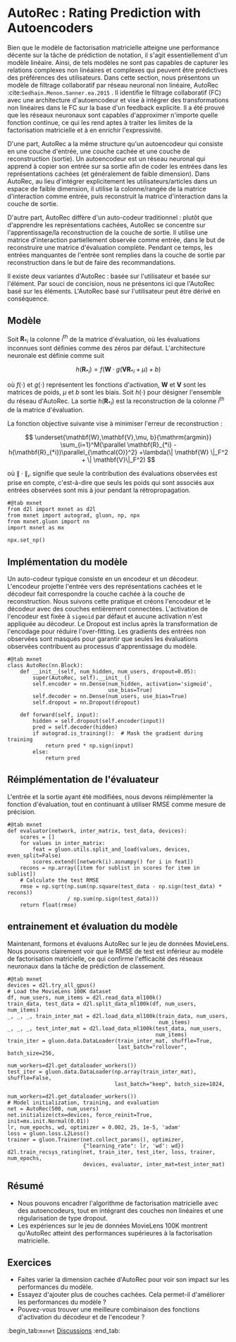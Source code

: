 # AutoRec : Rating Prediction with Autoencoders

Bien que le modèle de factorisation matricielle atteigne une performance décente sur la tâche de prédiction de notation, il s'agit essentiellement d'un modèle linéaire. Ainsi, de tels modèles ne sont pas capables de capturer les relations complexes non linéaires et complexes qui peuvent être prédictives des préférences des utilisateurs. Dans cette section, nous présentons un modèle de filtrage collaboratif par réseau neuronal non linéaire, AutoRec :cite:`Sedhain.Menon.Sanner.ea.2015` . Il identifie le filtrage collaboratif (FC) avec une architecture d'autoencodeur et vise à intégrer des transformations non linéaires dans le FC sur la base d'un feedback explicite. Il a été prouvé que les réseaux neuronaux sont capables d'approximer n'importe quelle fonction continue, ce qui les rend aptes à traiter les limites de la factorisation matricielle et à en enrichir l'expressivité.

D'une part, AutoRec a la même structure qu'un autoencodeur qui consiste en une couche d'entrée, une couche cachée et une couche de reconstruction (sortie).  Un autoencodeur est un réseau neuronal qui apprend à copier son entrée sur sa sortie afin de coder les entrées dans les représentations cachées (et généralement de faible dimension). Dans AutoRec, au lieu d'intégrer explicitement les utilisateurs/articles dans un espace de faible dimension, il utilise la colonne/rangée de la matrice d'interaction comme entrée, puis reconstruit la matrice d'interaction dans la couche de sortie.

D'autre part, AutoRec diffère d'un auto-codeur traditionnel : plutôt que d'apprendre les représentations cachées, AutoRec se concentre sur l'apprentissage/la reconstruction de la couche de sortie. Il utilise une matrice d'interaction partiellement observée comme entrée, dans le but de reconstruire une matrice d'évaluation complète. Pendant ce temps, les entrées manquantes de l'entrée sont remplies dans la couche de sortie par reconstruction dans le but de faire des recommandations.

Il existe deux variantes d'AutoRec : basée sur l'utilisateur et basée sur l'élément. Par souci de concision, nous ne présentons ici que l'AutoRec basé sur les éléments. L'AutoRec basé sur l'utilisateur peut être dérivé en conséquence.


## Modèle

Soit $\mathbf{R}_{*i}$ la colonne $i^\mathrm{th}$ de la matrice d'évaluation, où les évaluations inconnues sont définies comme des zéros par défaut. L'architecture neuronale est définie comme suit

$$
h(\mathbf{R}_{*i}) = f(\mathbf{W} \cdot g(\mathbf{V} \mathbf{R}_{*i} + \mu) + b)
$$

où $f(\cdot)$ et $g(\cdot)$ représentent les fonctions d'activation, $\mathbf{W}$ et $\mathbf{V}$ sont les matrices de poids, $\mu$ et $b$ sont les biais. Soit $h( \cdot )$ pour désigner l'ensemble du réseau d'AutoRec. La sortie $h(\mathbf{R}_{*i})$ est la reconstruction de la colonne $i^\mathrm{th}$ de la matrice d'évaluation.

La fonction objective suivante vise à minimiser l'erreur de reconstruction :

$$
\underset{\mathbf{W},\mathbf{V},\mu, b}{\mathrm{argmin}} \sum_{i=1}^M{\parallel \mathbf{R}_{*i} - h(\mathbf{R}_{*i})\parallel_{\mathcal{O}}^2} +\lambda(\| \mathbf{W} \|_F^2 + \| \mathbf{V}\|_F^2)
$$

où $\| \cdot \|_{\mathcal{O}}$ signifie que seule la contribution des évaluations observées est prise en compte, c'est-à-dire que seuls les poids qui sont associés aux entrées observées sont mis à jour pendant la rétropropagation.

```{.python .input  n=3}
#@tab mxnet
from d2l import mxnet as d2l
from mxnet import autograd, gluon, np, npx
from mxnet.gluon import nn
import mxnet as mx

npx.set_np()
```

## Implémentation du modèle

Un auto-codeur typique consiste en un encodeur et un décodeur. L'encodeur projette l'entrée vers des représentations cachées et le décodeur fait correspondre la couche cachée à la couche de reconstruction. Nous suivons cette pratique et créons l'encodeur et le décodeur avec des couches entièrement connectées. L'activation de l'encodeur est fixée à `sigmoid` par défaut et aucune activation n'est appliquée au décodeur. Le Dropout est inclus après la transformation de l'encodage pour réduire l'over-fitting. Les gradients des entrées non observées sont masqués pour garantir que seules les évaluations observées contribuent au processus d'apprentissage du modèle.

```{.python .input  n=2}
#@tab mxnet
class AutoRec(nn.Block):
    def __init__(self, num_hidden, num_users, dropout=0.05):
        super(AutoRec, self).__init__()
        self.encoder = nn.Dense(num_hidden, activation='sigmoid',
                                use_bias=True)
        self.decoder = nn.Dense(num_users, use_bias=True)
        self.dropout = nn.Dropout(dropout)

    def forward(self, input):
        hidden = self.dropout(self.encoder(input))
        pred = self.decoder(hidden)
        if autograd.is_training():  # Mask the gradient during training
            return pred * np.sign(input)
        else:
            return pred
```

## Réimplémentation de l'évaluateur

L'entrée et la sortie ayant été modifiées, nous devons réimplémenter la fonction d'évaluation, tout en continuant à utiliser RMSE comme mesure de précision.

```{.python .input  n=3}
#@tab mxnet
def evaluator(network, inter_matrix, test_data, devices):
    scores = []
    for values in inter_matrix:
        feat = gluon.utils.split_and_load(values, devices, even_split=False)
        scores.extend([network(i).asnumpy() for i in feat])
    recons = np.array([item for sublist in scores for item in sublist])
    # Calculate the test RMSE
    rmse = np.sqrt(np.sum(np.square(test_data - np.sign(test_data) * recons))
                   / np.sum(np.sign(test_data)))
    return float(rmse)
```

## entrainement et évaluation du modèle

Maintenant, formons et évaluons AutoRec sur le jeu de données MovieLens. Nous pouvons clairement voir que le RMSE de test est inférieur au modèle de factorisation matricielle, ce qui confirme l'efficacité des réseaux neuronaux dans la tâche de prédiction de classement.

```{.python .input  n=4}
#@tab mxnet
devices = d2l.try_all_gpus()
# Load the MovieLens 100K dataset
df, num_users, num_items = d2l.read_data_ml100k()
train_data, test_data = d2l.split_data_ml100k(df, num_users, num_items)
_, _, _, train_inter_mat = d2l.load_data_ml100k(train_data, num_users,
                                                num_items)
_, _, _, test_inter_mat = d2l.load_data_ml100k(test_data, num_users,
                                               num_items)
train_iter = gluon.data.DataLoader(train_inter_mat, shuffle=True,
                                   last_batch="rollover", batch_size=256,
                                   num_workers=d2l.get_dataloader_workers())
test_iter = gluon.data.DataLoader(np.array(train_inter_mat), shuffle=False,
                                  last_batch="keep", batch_size=1024,
                                  num_workers=d2l.get_dataloader_workers())
# Model initialization, training, and evaluation
net = AutoRec(500, num_users)
net.initialize(ctx=devices, force_reinit=True, init=mx.init.Normal(0.01))
lr, num_epochs, wd, optimizer = 0.002, 25, 1e-5, 'adam'
loss = gluon.loss.L2Loss()
trainer = gluon.Trainer(net.collect_params(), optimizer,
                        {"learning_rate": lr, 'wd': wd})
d2l.train_recsys_rating(net, train_iter, test_iter, loss, trainer, num_epochs,
                        devices, evaluator, inter_mat=test_inter_mat)
```

## Résumé

* Nous pouvons encadrer l'algorithme de factorisation matricielle avec des autoencodeurs, tout en intégrant des couches non linéaires et une régularisation de type dropout.
* Les expériences sur le jeu de données MovieLens 100K montrent qu'AutoRec atteint des performances supérieures à la factorisation matricielle.



## Exercices

* Faites varier la dimension cachée d'AutoRec pour voir son impact sur les performances du modèle.
* Essayez d'ajouter plus de couches cachées. Cela permet-il d'améliorer les performances du modèle ?
* Pouvez-vous trouver une meilleure combinaison des fonctions d'activation du décodeur et de l'encodeur ?

:begin_tab:`mxnet`
[Discussions](https://discuss.d2l.ai/t/401)
:end_tab:
